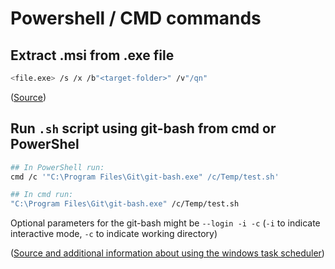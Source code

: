 # Powershell / CMD commands

## Extract .msi from .exe file

```bash
<file.exe> /s /x /b"<target-folder>" /v"/qn"
```

([Source](https://www.codetwo.com/kb/msi-from-exe/))

## Run `.sh` script using git-bash from cmd or PowerShel

```bash
## In PowerShell run:
cmd /c '"C:\Program Files\Git\git-bash.exe" /c/Temp/test.sh'

## In cmd run:
"C:\Program Files\Git\git-bash.exe" /c/Temp/test.sh
```

Optional parameters for the git-bash might be `--login -i -c` (`-i` to indicate interactive mode, `-c` to indicate working directory)

([Source and additional information about using the windows task scheduler](https://gist.github.com/damc-dev/eb5e1aef001eef78c0f4?permalink_comment_id=3764160#gistcomment-3764160))
